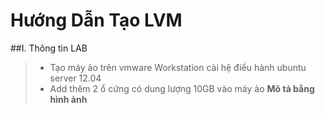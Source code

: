 Hướng Dẫn Tạo LVM
=================

##I. Thông tin LAB
> - Tạo máy ảo trên vmware Workstation cài hệ điều hành ubuntu server 12.04
> - Add thêm 2 ổ cứng có dung lượng 10GB vào máy ảo
**Mô tả bằng hình ảnh**
<br>
<p aling="center"><img src="http://i.imgur.com/9rNADx4.png></p>
